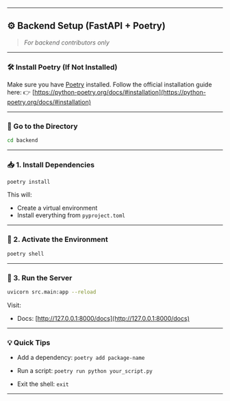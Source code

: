 
---

## ⚙️ Backend Setup (FastAPI + Poetry)

> *For backend contributors only*

---

### 🛠️ Install Poetry (If Not Installed)

Make sure you have [Poetry](https://python-poetry.org/) installed.
Follow the official installation guide here:
👉 [https://python-poetry.org/docs/#installation](https://python-poetry.org/docs/#installation)

---

### 📁 Go to the Directory

```bash
cd backend
```

---

### 📥 1. Install Dependencies

```bash
poetry install
```

This will:

* Create a virtual environment
* Install everything from `pyproject.toml`

---

### 🧪 2. Activate the Environment

```bash
poetry shell
```

---

### 🚀 3. Run the Server

```bash
uvicorn src.main:app --reload
```

Visit:

* Docs: [http://127.0.0.1:8000/docs](http://127.0.0.1:8000/docs)

---

### 💡 Quick Tips

* Add a dependency:
  `poetry add package-name`

* Run a script:
  `poetry run python your_script.py`

* Exit the shell:
  `exit`

---

